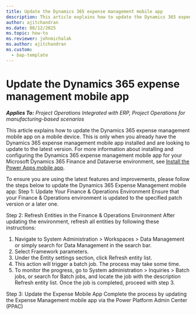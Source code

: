 ```yaml
---
title: Update the Dynamics 365 expense management mobile app 
description: This article explains how to update the Dynamics 365 expense management mobile app.
author: ajitchandran
ms.date: 08/12/2025
ms.topic: how-to
ms.reviewer: johnmichalak
ms.author: ajitchandran
ms.custom: 
  - bap-template
---
```

# Update the Dynamics 365 expense management mobile app

_**Applies To:** Project Operations Integrated with ERP, Project Operations for manufacturing-based scenarios_

This article explains how to update the Dynamics 365 expense management mobile app on a mobile device. This is only when you already have the Dynamics 365 expense management mobile app installed and are looking to update to the latest version. For more information about installing and configuring the Dynamics 365 expense management mobile app for your Microsoft Dynamics 365 Finance and Dataverse environment, see [Install the Power Apps mobile app](/power-apps/mobile/run-powerapps-on-mobile).

To ensure you are using the latest features and improvements, please follow the steps below to update the Dynamics 365 Expense Management mobile app:
Step 1: Update Your Finance & Operations Environment
Ensure that your Finance & Operations environment is updated to the specified patch version or a later one. 

Step 2: Refresh Entities in the Finance & Operations Environment
After updating the environment, refresh all entities by following these instructions:
1.	Navigate to System Administration > Workspaces > Data Management or simply search for Data Management in the search bar.
2.	Select Framework parameters.
3.	Under the Entity settings section, click Refresh entity list.
4.	This action will trigger a batch job. The process may take some time.
5.	To monitor the progress, go to System administration > Inquiries > Batch jobs, or search for Batch jobs, and locate the job with the description Refresh entity list. Once the job is completed, proceed with step 3.

Step 3: Update the Expense Mobile App
Complete the process by updating the Expense Management mobile app via the Power Platform Admin Center (PPAC)
